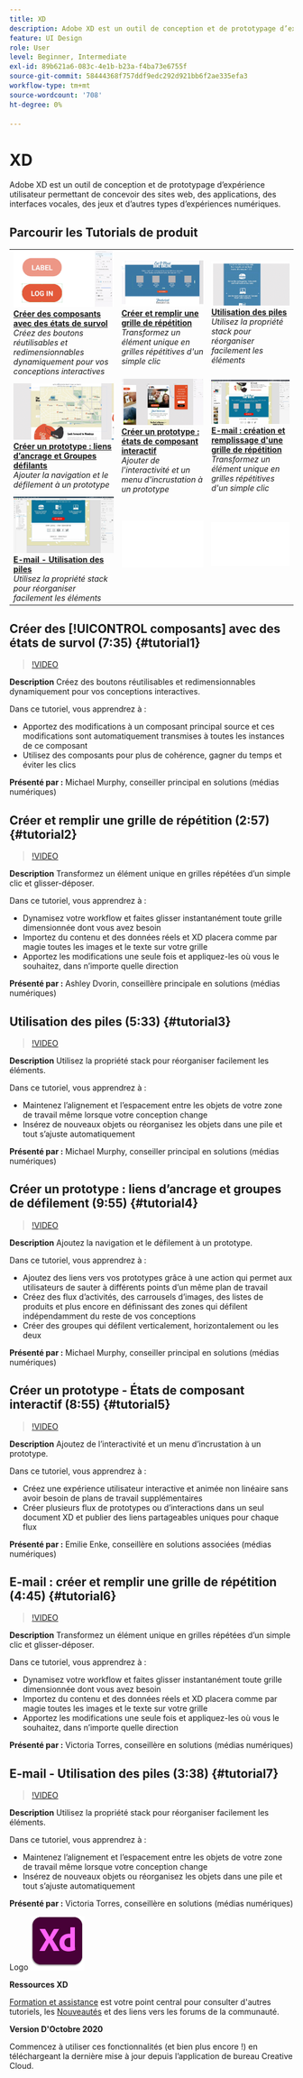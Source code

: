 ```yaml
---
title: XD
description: Adobe XD est un outil de conception et de prototypage d’expérience utilisateur permettant de concevoir des sites web, des applications, des interfaces vocales, des jeux et d’autres types d’expériences numériques
feature: UI Design
role: User
level: Beginner, Intermediate
exl-id: 89b621a6-083c-4e1b-b23a-f4ba73e6755f
source-git-commit: 58444368f757ddf9edc292d921bb6f2ae335efa3
workflow-type: tm+mt
source-wordcount: '708'
ht-degree: 0%

---
```


# XD

Adobe XD est un outil de conception et de prototypage d’expérience utilisateur permettant de concevoir des sites web, des applications, des interfaces vocales, des jeux et d’autres types d’expériences numériques.

## Parcourir les Tutorials de produit

<table style="table-layout:fixed">
<tr>
 <td>
   <a href="xd.md#tutorial1">
      <img alt="Création de composants avec des états de survol" src="../assets/Xd_hoverstates_components_thumbnail.jpg" />
   </a>
    <div>
   <a href="xd.md#tutorial1"><strong>Créer des composants avec des états de survol</strong></a>
    </div>
    <em>Créez des boutons réutilisables et redimensionnables dynamiquement pour vos conceptions interactives</em>
    <br>
  </td>
  <td>
    <a href="xd.md#tutorial2">
        <img alt="Création et remplissage d’une grille de répétition" src="../assets/XD_repeatgrid_thumbnail.jpg" />
    </a>
    <div>
    <a href="xd.md#tutorial2"><strong>Créer et remplir une grille de répétition</strong></a>
    </div>
    <em>Transformez un élément unique en grilles répétitives d'un simple clic</em>
    <br>
  </td>
  <td>
   <a href="xd.md#tutorial3">
      <img alt="Utilisation des piles" src="../assets/xd_Stacks_thumbnail.jpg" />
   </a>
    <div>
    <a href="xd.md#tutorial3"><strong>Utilisation des piles</strong></a>
    </div>
    <em>Utilisez la propriété stack pour réorganiser facilement les éléments</em>
    <br>
  </td>
</tr>
<tr>
 <td>
    <a href="xd.md#tutorial4">
        <img alt="Création d’un prototype : liens d’ancrage 
Groupes de défilement" src="../assets/XD_Scrolls_Thumbnail_Murphy.jpg" />
    </a>
    <div>
    <a href="xd.md#tutorial4"><strong>Créer un prototype : liens d’ancrage et 
Groupes défilants</strong></a>
    </div>
    <em>Ajouter la navigation et le défilement à un prototype</em>
    <br>
  </td>
  <td>
    <a href="xd.md#tutorial5">
        <img alt="Création d’un prototype : états de composant interactif" src="../assets/XD_interactiveprototypes_enke.jpg" />
    </a>
    <div>
    <a href="xd.md#tutorial5"><strong>Créer un prototype : états de composant interactif</strong></a>
    </div>
    <em>Ajouter de l'interactivité et un menu d'incrustation à un prototype</em>
    <br>
  </td>
  <td>
   <a href="xd.md#tutorial6">
      <img alt="E-mail : créer et remplir une grille de répétition" src="../assets/xd_repeat_torres.jpg" />
   </a>
    <div>
   <a href="xd.md#tutorial7"><strong>E-mail : création et remplissage d'une grille de répétition</strong></a>
    </div>
    <em>Transformez un élément unique en grilles répétitives d'un simple clic</em>
    <br>
  </td>
</tr>
<tr>
 <td>
    <a href="xd.md#tutorial7">
        <img alt="E-mail - Utilisation des piles" src="../assets/xd_stacks_torres.jpg" />
    </a>
    <div>
    <a href="xd.md#tutorial7"><strong>E-mail - Utilisation des piles</strong></a>
    </div>
    <em>Utilisez la propriété stack pour réorganiser facilement les éléments</em>
    <br>
  </td>
  <td>
    <img alt="Espaceur" src="../assets/Whitespacer.png" />
    <div>
    <br>
  </td>
  <td>
    <img alt="Espaceur" src="../assets/Whitespacer.png" />
    <div>
    <br>
  </td>
</tr>
</table>

## Créer des [!UICONTROL composants] avec des états de survol (7:35) {#tutorial1}

>[!VIDEO](https://video.tv.adobe.com/v/326874?hidetitle=true)

**Description**
Créez des boutons réutilisables et redimensionnables dynamiquement pour vos conceptions interactives.

Dans ce tutoriel, vous apprendrez à :
* Apportez des modifications à un composant principal source et ces modifications sont automatiquement transmises à toutes les instances de ce composant
* Utilisez des composants pour plus de cohérence, gagner du temps et éviter les clics

**Présenté par :**
Michael Murphy, conseiller principal en solutions (médias numériques)

## Créer et remplir une grille de répétition (2:57) {#tutorial2}

>[!VIDEO](https://video.tv.adobe.com/v/326955?hidetitle=true)

**Description**
Transformez un élément unique en grilles répétées d’un simple clic et glisser-déposer.

Dans ce tutoriel, vous apprendrez à :
* Dynamisez votre workflow et faites glisser instantanément toute grille dimensionnée dont vous avez besoin
* Importez du contenu et des données réels et XD placera comme par magie toutes les images et le texte sur votre grille
* Apportez les modifications une seule fois et appliquez-les où vous le souhaitez, dans n’importe quelle direction

**Présenté par :**
Ashley Dvorin, conseillère principale en solutions (médias numériques)

## Utilisation des piles (5:33) {#tutorial3}

>[!VIDEO](https://video.tv.adobe.com/v/326956?hidetitle=true)

**Description**
Utilisez la propriété stack pour réorganiser facilement les éléments.

Dans ce tutoriel, vous apprendrez à :
* Maintenez l’alignement et l’espacement entre les objets de votre zone de travail même lorsque votre conception change
* Insérez de nouveaux objets ou réorganisez les objets dans une pile et tout s’ajuste automatiquement

**Présenté par :**
Michael Murphy, conseiller principal en solutions (médias numériques)

## Créer un prototype : liens d’ancrage et groupes de défilement (9:55) {#tutorial4}

>[!VIDEO](https://video.tv.adobe.com/v/326957?hidetitle=true)

**Description**
Ajoutez la navigation et le défilement à un prototype.

Dans ce tutoriel, vous apprendrez à :
* Ajoutez des liens vers vos prototypes grâce à une action qui permet aux utilisateurs de sauter à différents points d’un même plan de travail
* Créez des flux d’activités, des carrousels d’images, des listes de produits et plus encore en définissant des zones qui défilent indépendamment du reste de vos conceptions
* Créer des groupes qui défilent verticalement, horizontalement ou les deux

**Présenté par :**
Michael Murphy, conseiller principal en solutions (médias numériques)

## Créer un prototype - États de composant interactif (8:55) {#tutorial5}

>[!VIDEO](https://video.tv.adobe.com/v/326958?hidetitle=true)

**Description**
Ajoutez de l’interactivité et un menu d’incrustation à un prototype.

Dans ce tutoriel, vous apprendrez à :
* Créez une expérience utilisateur interactive et animée non linéaire sans avoir besoin de plans de travail supplémentaires
* Créer plusieurs flux de prototypes ou d’interactions dans un seul document XD et publier des liens partageables uniques pour chaque flux

**Présenté par :**
Emilie Enke, conseillère en solutions associées (médias numériques)

## E-mail : créer et remplir une grille de répétition (4:45) {#tutorial6}

>[!VIDEO](https://video.tv.adobe.com/v/326775?hidetitle=true)

**Description**
Transformez un élément unique en grilles répétées d’un simple clic et glisser-déposer.

Dans ce tutoriel, vous apprendrez à :
* Dynamisez votre workflow et faites glisser instantanément toute grille dimensionnée dont vous avez besoin
* Importez du contenu et des données réels et XD placera comme par magie toutes les images et le texte sur votre grille
* Apportez les modifications une seule fois et appliquez-les où vous le souhaitez, dans n’importe quelle direction

**Présenté par :**
Victoria Torres, conseillère en solutions (médias numériques)

## E-mail - Utilisation des piles (3:38) {#tutorial7}

>[!VIDEO](https://video.tv.adobe.com/v/326759?hidetitle=true)

**Description**
Utilisez la propriété stack pour réorganiser facilement les éléments.

Dans ce tutoriel, vous apprendrez à :
* Maintenez l’alignement et l’espacement entre les objets de votre zone de travail même lorsque votre conception change
* Insérez de nouveaux objets ou réorganisez les objets dans une pile et tout s’ajuste automatiquement

**Présenté par :**
Victoria Torres, conseillère en solutions (médias numériques)

Logo ![XD](../assets/xd_appicon_96.png)

**Ressources XD**

[Formation et assistance](https://helpx.adobe.com/fr/support/xd.html) est votre point central pour consulter d&#39;autres tutoriels, les [Nouveautés](https://helpx.adobe.com/xd/user-guide.html/xd/help/whats-new.ug.html) et des liens vers les forums de la communauté.

**Version D&#39;Octobre 2020**

Commencez à utiliser ces fonctionnalités (et bien plus encore !) en téléchargeant la dernière mise à jour depuis l’application de bureau Creative Cloud.
